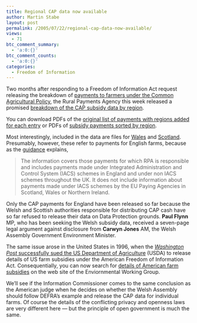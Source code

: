 ```yaml
---
title: Regional CAP data now available
author: Martin Stabe
layout: post
permalink: /2005/07/22/regional-cap-data-now-available/
views:
  - 71
btc_comment_summary:
  - 'a:0:{}'
btc_comment_counts:
  - 'a:0:{}'
categories:
  - Freedom of Information
---
```

Two months after responding to a Freedom of Information Act request releasing the breakdown of [payments to farmers under the Common Agricultural Policy][1], the Rural Payments Agency this week released a promised [breakdown of the CAP subsidy data by region][2].

You can download PDFs of the [original list of payments with regions added for each entry][3] or PDFs of [subsidy payments sorted by region][4].

Most interestingly, included in the data are files for [Wales][5] and [Scotland][6]. Presumably, however, these refer to payments for English farms, because as the [guidance][2] explains, 

> The information covers those payments for which RPA is responsible and includes payments made under Integrated Administration and Control System (IACS) schemes in England and under non IACS schemes throughout the UK. It does not include information about payments made under IACS schemes by the EU Paying Agencies in Scotland, Wales or Northern Ireland.

Only the CAP payments for England have been released so far because the Welsh and Scottish authorities responsible for distributing CAP cash have so far refused to release their data on Data Protection grounds. **Paul Flynn** MP, who has been seeking the Welsh subsidy data, received a seven-page legal argument against disclosure from **Carwyn Jones** AM, the Welsh Assembly Government Environment Minister.

The same issue arose in the United States in 1996, when the [*Washington Post* successfully sued the US Department of Agriculture][7] (USDA) to release details of US farm subsidies under the American Freedom of Information Act. Consequentially, you can now search for [details of American farm subsidies][8] on the web site of the Enviornmental Working Group.

We&rsquo;ll see if the Information Commissioner comes to the same conclusion as the American judge when he decides on whether the Welsh Assembly should follow DEFRA&rsquo;s example and release the CAP data for individual farms. Of course the details of the conflicting privacy and openness laws are very different here &mdash; but the principle of open government is much the same.

 [1]: http://freedominfo.org/case/cap/index.htm
 [2]: http://www.rpa.gov.uk/rpa/rpaweb.nsf/afe39faf931117d18025699d0049f12d/d1fceea7772d0e738025703d00517ac0?OpenDocument
 [3]: http://www.rpa.gov.uk/rpa/rpaweb.nsf/afe39faf931117d18025699d0049f12d/461ab23940381df280256f6c004355f6?OpenDocument
 [4]: http://www.rpa.gov.uk/rpa/rpaweb.nsf/afe39faf931117d18025699d0049f12d/ab9b1b13f6f77b7a8025703d0056bef2?OpenDocument
 [5]: http://www.rpa.gov.uk/rpa/rpaweb.nsf/afe39faf931117d18025699d0049f12d/ab9b1b13f6f77b7a8025703d0056bef2/$FILE/CAP%20Payments%2003-04%20for%20Wales.pdf
 [6]: http://www.rpa.gov.uk/rpa/rpaweb.nsf/afe39faf931117d18025699d0049f12d/ab9b1b13f6f77b7a8025703d0056bef2/$FILE/CAP%20Payments%2003-04%20for%20Scotland.pdf
 [7]: http://www.ewg.org/farm/data/foia.php
 [8]: http://www.ewg.org/farm/